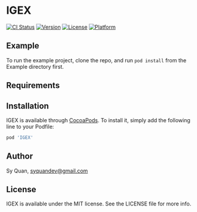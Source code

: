 # IGEX

[![CI Status](https://img.shields.io/travis/95286760/IGEX.svg?style=flat)](https://travis-ci.org/95286760/IGEX)
[![Version](https://img.shields.io/cocoapods/v/IGEX.svg?style=flat)](https://cocoapods.org/pods/IGEX)
[![License](https://img.shields.io/cocoapods/l/IGEX.svg?style=flat)](https://cocoapods.org/pods/IGEX)
[![Platform](https://img.shields.io/cocoapods/p/IGEX.svg?style=flat)](https://cocoapods.org/pods/IGEX)

## Example

To run the example project, clone the repo, and run `pod install` from the Example directory first.

## Requirements

## Installation

IGEX is available through [CocoaPods](https://cocoapods.org). To install
it, simply add the following line to your Podfile:

```ruby
pod 'IGEX'
```

## Author

Sy Quan, syquandev@gmail.com

## License

IGEX is available under the MIT license. See the LICENSE file for more info.
